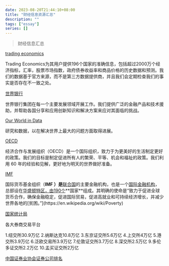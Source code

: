 ```yaml
---
date: 2023-08-20T21:44:10+08:00
title: "财经信息资源汇总"
description: ""
tags: ["essay"]
series: []
---
```


> 财经信息汇总

<!--more-->

[trading economics](https://zh.tradingeconomics.com/)

 Trading Economics为其用户提供196个国家的准确信息，包括超过2000万个经济指标，汇率，股票市场指数，政府债券收益率和商品价格的历史数据和预测。我们的数据基于官方来源，而不是第三方数据提供商，并且我们会定期检查我们的事实是否存在不一致之处。 

[世界银行](https://www.worldbank.org/en/home)

世界银行集团在每一个主要发展领域开展工作。我们提供广泛的金融产品和技术援助，并帮助各国分享和应用创新知识和解决方案来应对其面临的挑战。 

[Our World in Data](https://ourworldindata.org/)

研究和数据，以在解决世界上最大的问题方面取得进展。

[OECD](https://www.oecd.org/)

经济合作与发展组织（OECD）是一个国际组织，致力于为更美好的生活制定更好的政策。我们的目标是制定促进所有人的繁荣、平等、机会和福祉的政策。我们利用 60 年的经验和见解，更好地为明天的世界做好准备。 

[IMF](https://www.imf.org/zh/home)

国际货币基金组织（**IMF ）是**[联合国](https://en.wikipedia.org/wiki/United_Nations)的主要金融机构，也是一个[国际金融机构](https://en.wikipedia.org/wiki/International_financial_institution)，总部设在[华盛顿特区，由190个](https://en.wikipedia.org/wiki/Washington,_D.C.)**国家**组成。其明确的使命是“致力于促进全球货币合作，确保金融稳定，促进国际贸易，促进高就业和可持续经济增长，并减少世界各地的[贫困。”](https://en.wikipedia.org/wiki/Poverty) 

[国家统计局](http://www.stats.gov.cn/)

各大券商交易平台

1.纽交所30.9万亿
2.纳斯达克10.8万亿
3.东京证交所5.6万亿
4.上交所4万亿
5.港交所3.9万亿
6.泛欧交易所3.9万亿
7.伦敦证交所3.7万亿
8.深交所2.5万亿
9.多伦多证交所2.2万亿
10.孟买证交所2万亿

[中国证券业协会证券公司排名](https://www.sac.net.cn/hysj/yjpm/)
